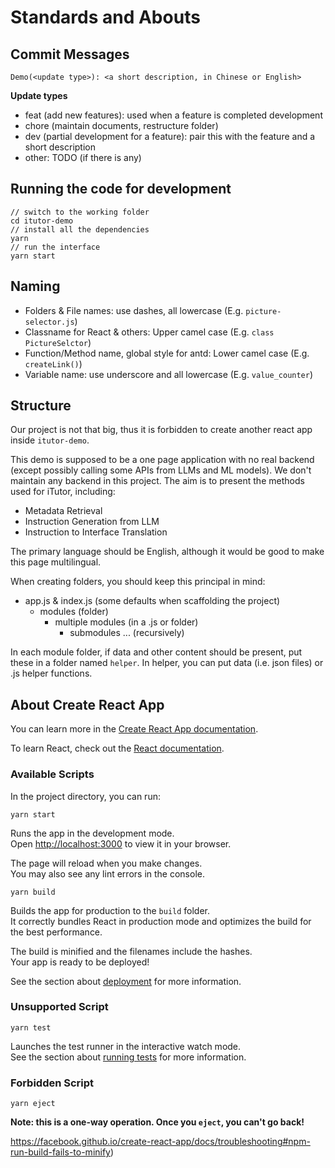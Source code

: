 # Standards and Abouts

## Commit Messages

```
Demo(<update type>): <a short description, in Chinese or English>
```

**Update types**

- feat (add new features): used when a feature is completed development
- chore (maintain documents, restructure folder)
- dev (partial development for a feature): pair this with the feature and a short description
- other: TODO (if there is any)

## Running the code for development

```shell
// switch to the working folder
cd itutor-demo
// install all the dependencies
yarn
// run the interface
yarn start
```

## Naming

- Folders & File names: use dashes, all lowercase (E.g. `picture-selector.js`)
- Classname for React & others: Upper camel case (E.g. `class PictureSelctor`)
- Function/Method name, global style for antd: Lower camel case (E.g. `createLink()`)
- Variable name: use underscore and all lowercase (E.g. `value_counter`)

## Structure

Our project is not that big, thus it is forbidden to create another react app inside `itutor-demo`.

This demo is supposed to be a one page application with no real backend (except possibly calling some APIs from LLMs and ML models). We don't maintain any backend in this project. The aim is to present the methods used for iTutor, including:

- Metadata Retrieval
- Instruction Generation from LLM
- Instruction to Interface Translation

The primary language should be English, although it would be good to make this page multilingual.

When creating folders, you should keep this principal in mind:

- app.js & index.js (some defaults when scaffolding the project)
  - modules (folder)
    - multiple modules (in a .js or folder)
      - submodules ... (recursively)

In each module folder, if data and other content should be present, put these in a folder named `helper`. In helper, you can put data (i.e. json files) or .js helper functions.



## About Create React App

You can learn more in the [Create React App documentation](https://facebook.github.io/create-react-app/docs/getting-started).

To learn React, check out the [React documentation](https://reactjs.org/).

### Available Scripts

In the project directory, you can run:

`yarn start`

Runs the app in the development mode.\
Open [http://localhost:3000](http://localhost:3000) to view it in your browser.

The page will reload when you make changes.\
You may also see any lint errors in the console.

`yarn build`

Builds the app for production to the `build` folder.\
It correctly bundles React in production mode and optimizes the build for the best performance.

The build is minified and the filenames include the hashes.\
Your app is ready to be deployed!

See the section about [deployment](https://facebook.github.io/create-react-app/docs/deployment) for more information.

### Unsupported Script

`yarn test`

Launches the test runner in the interactive watch mode.\
See the section about [running tests](https://facebook.github.io/create-react-app/docs/running-tests) for more information.

### Forbidden Script

`yarn eject`

**Note: this is a one-way operation. Once you `eject`, you can't go back!**

https://facebook.github.io/create-react-app/docs/troubleshooting#npm-run-build-fails-to-minify)
